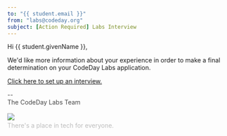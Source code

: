 ```yaml
---
to: "{{ student.email }}"
from: "labs@codeday.org"
subject: [Action Required] Labs Interview
---
```


Hi {{ student.givenName }},

We'd like more information about your experience in order to make a final determination on your CodeDay Labs
application.

[Click here to set up an interview.](https://calendly.com/codeday-labs/applicant-interview)

<div>
<div style="color: #484848;">--<br />The CodeDay Labs Team</div>
<div><br /><img src="https://f1.codeday.org/logo.png" /><a style="color: #bdbdbd; text-decoration: none;" href="https://www.youtube.com/watch?v=GKNBurEnGow" target="_blank" rel="noopener noreferrer"><br />There's a place in tech for everyone.</a><a style="color: #bdbdbd; text-decoration: none;" href="https://www.youtube.com/watch?v=GKNBurEnGow" target="_blank" rel="noopener noreferrer"><br /></a></div>
</div>
